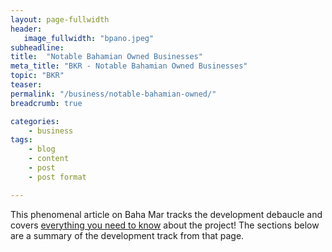 ```yaml
---
layout: page-fullwidth
header:
   image_fullwidth: "bpano.jpeg"
subheadline:
title:  "Notable Bahamian Owned Businesses"
meta_title: "BKR - Notable Bahamian Owned Businesses"
topic: "BKR"
teaser: 
permalink: "/business/notable-bahamian-owned/"
breadcrumb: true

categories:
    - business
tags:
    - blog
    - content
    - post
    - post format

---
```


This phenomenal article on Baha Mar tracks the development debaucle and covers [everything you need to know][1] about the project! The sections below are a summary of the development track from that page.

[1]: http://www.hotelnewsnow.com/Articles/27571/Tracking-Baha-Mars-development-trek